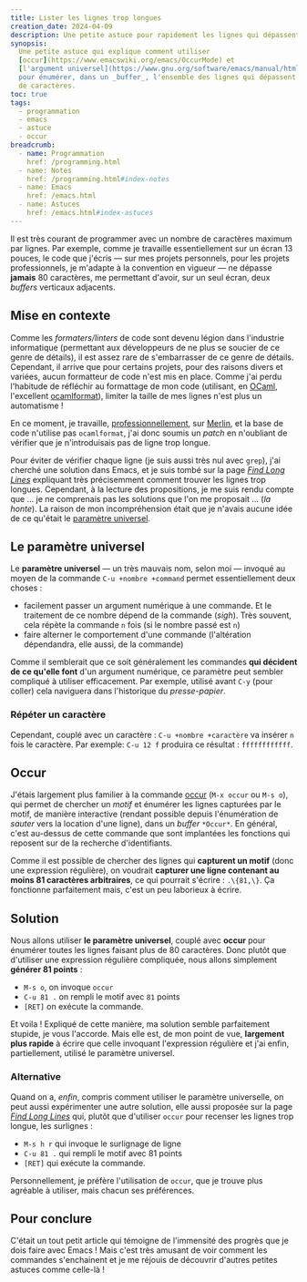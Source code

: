 ```yaml
---
title: Lister les lignes trop longues
creation_date: 2024-04-09
description: Une petite astuce pour rapidement les lignes qui dépassent 80 caractères
synopsis: 
  Une petite astuce qui explique comment utiliser 
  [occur](https://www.emacswiki.org/emacs/OccurMode) et 
  [l'argument universel](https://www.gnu.org/software/emacs/manual/html_node/emacs/Arguments.html)
  pour énumérer, dans un _buffer_, l'ensemble des lignes qui dépassent un nombre donné 
  de caractères.
toc: true
tags:
  - programmation
  - emacs
  - astuce
  - occur
breadcrumb:
  - name: Programmation
    href: /programming.html
  - name: Notes
    href: /programming.html#index-notes
  - name: Emacs
    href: /emacs.html
  - name: Astuces
    href: /emacs.html#index-astuces
---
```


Il est très courant de programmer avec un nombre de caractères maximum par
lignes. Par exemple, comme je travaille essentiellement sur un écran 13 pouces,
le code que j'écris — sur mes projets personnels, pour les projets
professionnels, je m'adapte à la convention en vigueur — ne dépasse **jamais**
80 caractères, me permettant d'avoir, sur un seul écran, deux _buffers_
verticaux adjacents.

## Mise en contexte

Comme les _formaters/linters_ de code sont devenu légion dans l'industrie
informatique (permettant aux développeurs de ne plus se soucier de ce genre de
détails), il est assez rare de s'embarrasser de ce genre de détails. Cependant,
il arrive que pour certains projets, pour des raisons divers et variées, aucun
formatteur de code n'est mis en place. Comme j'ai perdu l'habitude de réfléchir
au formattage de mon code (utilisant, en [OCaml](https://ocaml.org), l'excellent
[ocamlformat](https://github.com/ocaml-ppx/ocamlformat)), limiter la taille de
mes lignes n'est plus un automatisme !

En ce moment, je travaille, [professionnellement](https://tarides.com), sur
[Merlin](https://github.com/ocaml/merlin), et la base de code n'utilise pas
`ocamlformat`, j'ai donc soumis un _patch_ en n'oubliant de vérifier que je
n'introduisais pas de ligne trop longue.

Pour éviter de vérifier chaque ligne (je suis aussi très nul avec `grep`), j'ai
cherché une solution dans Emacs, et je suis tombé sur la page [_Find Long
Lines_](https://www.emacswiki.org/emacs/FindLongLines) expliquant très
précisemment comment trouver les lignes trop longues. Cependant, à la lecture
des propositions, je me suis rendu compte que ... je ne comprenais pas les
solutions que l'on me proposait ... (_la honte_). La raison de mon
incompréhension était que je n'avais aucune idée de ce qu'était le [paramètre
universel](https://www.gnu.org/software/emacs/manual/html_node/emacs/Arguments.html).

## Le paramètre universel

Le **paramètre universel** — un très mauvais nom, selon moi — invoqué au moyen
de la commande `C-u +nombre +command` permet essentiellement deux choses :

- facilement passer un argument numérique à une commande. Et le traitement de ce
  nombre dépend de la commande (_sigh_). Très souvent, cela répète la commande
  `n` fois (si le nombre passé est `n`)
- faire alterner le comportement d'une commande (l'altération dépendandra, elle
  aussi, de la commande)
  
Comme il semblerait que ce soit généralement les commandes **qui décident de ce
qu'elle font** d'un argument numérique, ce paramètre peut sembler compliqué à
utiliser efficacement. Par exemple, utilisé avant `C-y` (pour coller) cela
naviguera dans l'historique du _presse-papier_. 

### Répéter un caractère

Cependant, couplé avec un caractère : `C-u +nombre +caractère` va insérer `n`
fois le caractère. Par exemple: `C-u 12 f` produira ce résultat :
`ffffffffffff`.

## Occur

J'étais largement plus familier à la commande
[occur](https://www.emacswiki.org/emacs/OccurMode) (`M-x occur` ou `M-s o`), qui
permet de chercher un _motif_ et énumérer les lignes capturées par le motif, de
manière interactive (rendant possible depuis l'énumération de _sauter_ vers la
location d'une ligne), dans un _buffer_ `*Occur*`. En général, c'est au-dessus
de cette commande que sont implantées les fonctions qui reposent sur de la
recherche d'identifiants.

Comme il est possible de chercher des lignes qui **capturent un motif** (donc
une expression régulière), on voudrait **capturer une ligne contenant au moins
81 caractères arbitraires**, ce qui pourrait s'écrire : `.\{81,\}`. Ça
fonctionne parfaitement mais, c'est un peu laborieux à écrire.

## Solution

Nous allons utiliser **le paramètre universel**, couplé avec **occur** pour
énumérer toutes les lignes faisant plus de 80 caractères. Donc plutôt que
d'utiliser une expression régulière compliquée, nous allons simplement **générer
81 points** :

- `M-s o`, on invoque `occur`
- `C-u 81 .` on rempli le motif avec `81` points
- `[RET]` on exécute la commande.

Et voila ! Expliqué de cette manière, ma solution semble parfaitement stupide,
je vous l'accorde. Mais elle est, de mon point de vue, **largement plus rapide**
à écrire que celle invoquant l'expression régulière et j'ai enfin,
partiellement, utilisé le paramètre universel.

### Alternative

Quand on a, _enfin_, compris comment utiliser le paramètre universelle, on peut
aussi expérimenter une autre solution, elle aussi proposée sur la page [_Find
Long Lines_](https://www.emacswiki.org/emacs/FindLongLines) qui, plutôt que
d'utiliser `occur` pour recenser les lignes trop longue, les surlignes : 

- `M-s h r` qui invoque le surlignage de ligne
- `C-u 81 .` qui rempli le motif avec 81 points
- `[RET]` qui exécute la commande.

Personnellement, je préfère l'utilisation de `occur`, que je trouve plus
agréable à utiliser, mais chacun ses préférences.

## Pour conclure

C'était un tout petit article qui témoigne de l'immensité des progrès que je
dois faire avec Emacs ! Mais c'est très amusant de voir comment les commandes
s'enchainent et je me réjouis de découvrir d'autres petites astuces comme
celle-là !
